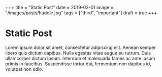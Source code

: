 +++
title = "Static Post"
date = 2019-02-01
image = "/images/posts/huddle.jpg"
tags = ["third", "important"]
draft = true
+++

# Static Post
Lorem ipsum dolor sit amet, consectetur adipiscing elit. Aenean semper libero quis dictum dapibus. Nulla egestas vitae augue eu rutrum. Duis ullamcorper dictum ipsum. Interdum et malesuada fames ac ante ipsum primis in faucibus. Suspendisse tortor dui, fermentum non dapibus id, volutpat non odio.